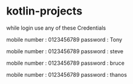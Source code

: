 # kotlin-projects

while login use any of these Credentials

mobile number : 0123456789
password : Tony

mobile number : 0123456789
password : steve

mobile number : 0123456789
password : bruce

mobile number : 0123456789
password : thanos
